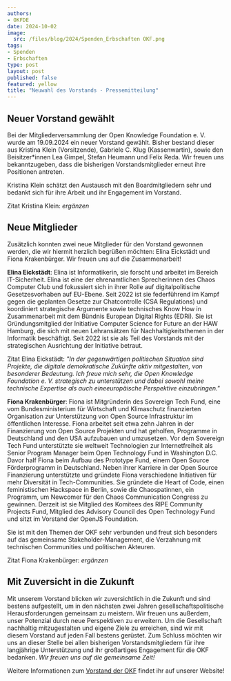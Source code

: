 ```yaml
---
authors:
- OKFDE
date: 2024-10-02
image: 
  src: /files/blog/2024/Spenden_Erbschaften OKF.png
tags:
- Spenden
- Erbschaften
type: post
layout: post
published: false
featured: yellow
title: "Neuwahl des Vorstands - Pressemitteilung"
---
```


## Neuer Vorstand gewählt

Bei der Mitgliederversammlung der Open Knowledge Foundation e. V. wurde am 19.09.2024 ein neuer Vorstand gewählt. Bisher bestand dieser aus Kristina Klein (Vorsitzende), Gabriele C. Klug (Kassenwartin), sowie den Beisitzer*innen Lea Gimpel, Stefan Heumann und Felix Reda. Wir freuen uns bekanntzugeben, dass die bisherigen Vorstandsmitglieder erneut ihre Positionen antreten. 

Kristina Klein schätzt den Austausch mit den Boardmitgliedern sehr und bedankt sich für ihre Arbeit und ihr Engagement im Vorstand.

Zitat Kristina Klein: *ergänzen*

## Neue Mitglieder

Zusätzlich konnten zwei neue Mitglieder für den Vorstand gewonnen werden, die wir hiermit herzlich begrüßen möchten: Elina Eickstädt und Fiona Krakenbürger. Wir freuen uns auf die Zusammenarbeit!

**Elina Eickstädt**: Elina ist Informatikerin, sie forscht und arbeitet im Bereich IT-Sicherheit. Elina ist eine der
ehrenamtlichen Sprecherinnen des Chaos Computer Club und fokussiert sich in ihrer Rolle auf
digitalpolitische Gesetzesvorhaben auf EU-Ebene. Seit 2022 ist sie federführend im Kampf
gegen die geplanten Gesetze zur Chatcontrolle (CSA Regulations) und koordiniert strategische
Argumente sowie technisches Know How in Zusammenarbeit mit dem Bündnis European Digital
Rights (EDRi). Sie ist Gründungsmitglied der Initiative Computer Science for Future an der HAW Hamburg, die sich mit neuen Lehransätzen für Nachhaltigkeitsthemen in der Informatik beschäftigt. Seit 2022 ist sie als Teil des Vorstands mit der strategischen Ausrichtung der Initiative betraut.

Zitat Elina Eickstädt: *"In der gegenwärtigen politischen Situation sind Projekte, die digitale demokratische Zukünfte aktiv mitgestalten, von besonderer Bedeutung. Ich freue mich sehr, die Open Knowledge Foundation e. V. strategisch zu unterstützen und dabei sowohl meine technische Expertise als auch eineeuropäische Perspektive einzubringen."*

**Fiona Krakenbürger**: Fiona ist Mitgründerin des Sovereign Tech Fund, eine vom Bundesministerium für Wirtschaft und Klimaschutz finanzierten Organisation zur Unterstützung von Open Source Infrastruktur im öffentlichen Interesse. Fiona arbeitet seit etwa zehn Jahren in der Finanzierung von Open Source
Projekten und hat geholfen, Programme in Deutschland und den USA aufzubauen und umzusetzen. Vor dem Sovereign Tech Fund unterstützte sie weltweit Technologien zur Internetfreiheit als Senior Program Manager beim Open Technology Fund in Washington D.C. Davor half Fiona beim Aufbau des Prototype Fund, einem Open Source Förderprogramm in Deutschland. Neben ihrer Karriere in der Open Source Finanzierung unterstützte und gründete Fiona verschiedene Initiativen für mehr Diversität in Tech-Communities. Sie gründete die Heart of Code, einen feministischen Hackspace in Berlin, sowie die Chaospatinnen, ein Programm, um Newcomer für den Chaos Communication Congress zu gewinnen. Derzeit ist sie Mitglied des
Komitees des RIPE Community Projects Fund, Mitglied des Advisory Council des Open
Technology Fund und sitzt im Vorstand der OpenJS Foundation.

Sie ist mit den Themen der OKF sehr verbunden und freut sich besonders auf das gemeinsame Stakeholder-Management, die Verzahnung mit technischen Communities und politischen Akteuren.

Zitat Fiona Krakenbürger: *ergänzen* 

## Mit Zuversicht in die Zukunft

Mit unserem Vorstand blicken wir zuversichtlich in die Zukunft und sind bestens aufgestellt, um in den nächsten zwei Jahren gesellschaftspolitische Herausforderungen gemeinsam zu meistern. Wir freuen uns außerdem, unser Potenzial durch neue Perspektiven zu erweitern. Um die Gesellschaft nachhaltig mitzugestalten und eigene Ziele zu erreichen, sind wir mit diesem Vorstand auf jeden Fall bestens gerüstet. Zum Schluss möchten wir uns an dieser Stelle bei allen bisherigen Vorstandsmitgliedern für ihre langjährige Unterstützung und ihr großartiges Engagement für die OKF bedanken. *Wir freuen uns auf die gemeinsame Zeit!*

Weitere Informationen zum [Vorstand der OKF](https://okfn.de/vorstand/) findet ihr auf unserer Website!
